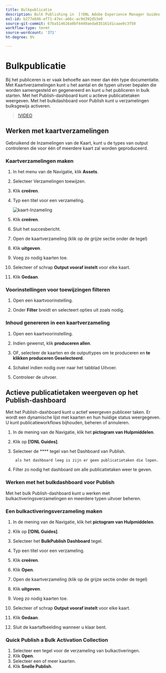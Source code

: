 ```yaml
---
title: Bulkpublicatie
description: Bulk Publishing in  [!DNL Adobe Experience Manager Guides]
exl-id: b277e846-ef71-47ec-a66c-ac9d392d53e0
source-git-commit: 67ba514616a0bf4449aeda035161d1caae0c3f50
workflow-type: tm+mt
source-wordcount: '371'
ht-degree: 0%

---
```


# Bulkpublicatie

Bij het publiceren is er vaak behoefte aan meer dan één type documentatie. Met Kaartverzamelingen kunt u het aantal en de typen uitvoer bepalen die worden samengesteld en gegenereerd en kunt u het publiceren in bulk starten. Met het Publish-dashboard kunt u actieve publicatietaken weergeven. Met het bulkdashboard voor Publish kunt u verzamelingen bulksgewijs activeren.

>[!VIDEO](https://video.tv.adobe.com/v/338985?quality=12&learn=on)

## Werken met kaartverzamelingen

Gebruikend de Inzamelingen van de Kaart, kunt u de types van output controleren die voor één of meerdere kaart zal worden geproduceerd.

### Kaartverzamelingen maken

1. In het menu van de Navigatie, klik **Assets**.

1. Selecteer Verzamelingen toewijzen.

1. Klik **creëren**.

1. Typ een titel voor een verzameling.

   ![ kaart-Inzameling ](images/map-collection.png)

1. Klik **creëren**.
1. Sluit het succesbericht.

1. Open de kaartverzameling (klik op de grijze sectie onder de tegel)

1. Klik **uitgeven**.

1. Voeg zo nodig kaarten toe.

1. Selecteer of schrap **Output vooraf instelt** voor elke kaart.
1. Klik **Gedaan**.

### Voorinstellingen voor toewijzingen filteren

1. Open een kaartvoorinstelling.

1. Onder **Filter** breidt en selecteert opties uit zoals nodig.

### Inhoud genereren in een kaartverzameling

1. Open een kaartvoorinstelling.

1. Indien gewenst, klik **produceren allen**.

1. OF, selecteer de kaarten en de outputtypes om te produceren en **te klikken produceren Geselecteerd**.

1. Schakel indien nodig over naar het tabblad Uitvoer.

1. Controleer de uitvoer.

## Actieve publicatietaken weergeven op het Publish-dashboard

Met het Publish-dashboard kunt u actief weergeven
publiceer taken. Er wordt een dynamische lijst met kaarten en hun huidige status weergegeven. U kunt publicatieworkflows bijhouden, beheren of annuleren.

1. In de mening van de Navigatie, klik het **pictogram van Hulpmiddelen**.

1. Klik op **[!DNL Guides]**.

1. Selecteer de **** tegel van het Dashboard van Publish.

        als het dashboard leeg is zijn er geen publicatietaken die lopen.
       
   
1. Filter zo nodig het dashboard om alle publicatietaken weer te geven.

### Werken met het bulkdashboard voor Publish

Met het bulk Publish-dashboard kunt u werken met bulkactiveringsverzamelingen en meerdere typen uitvoer beheren.

### Een bulkactiveringsverzameling maken

1. In de mening van de Navigatie, klik het **pictogram van Hulpmiddelen**.

1. Klik op **[!DNL Guides]**.

1. Selecteer het **BulkPublish Dashboard** tegel.

1. Typ een titel voor een verzameling.

1. Klik **creëren**.

1. Klik **Open**.

1. Open de kaartverzameling (klik op de grijze sectie onder de tegel)

1. Klik **uitgeven**.

1. Voeg zo nodig kaarten toe.

1. Selecteer of schrap **Output vooraf instelt** voor elke kaart.
1. Klik **Gedaan**.
1. Sluit de kaartafbeelding wanneer u klaar bent.

### Quick Publish a Bulk Activation Collection

1. Selecteer een tegel voor de verzameling van bulkactiveringen.
1. Klik **Open**.
1. Selecteer een of meer kaarten.
1. Klik **Snelle Publish**.
